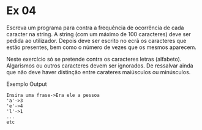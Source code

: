 # Ex 04
Escreva um programa para contra a frequência de ocorrência de cada caracter na string. A string (com um máximo de 100 caracteres) deve ser pedida ao utilizador. Depois deve ser escrito no ecrã os caracteres que estão presentes, bem como o número de vezes que os mesmos aparecem.

Neste exercício só se pretende contra os caracteres letras (alfabeto). Algarismos ou outros caracteres devem ser ignorados. De ressalvar ainda que não deve haver distinção entre carateres maiúsculos ou minúsculos.

Exemplo Output
```console
Insira uma frase->Era ele a pessoa
'a'->3
'e'->4
'l'->1
...
etc
```